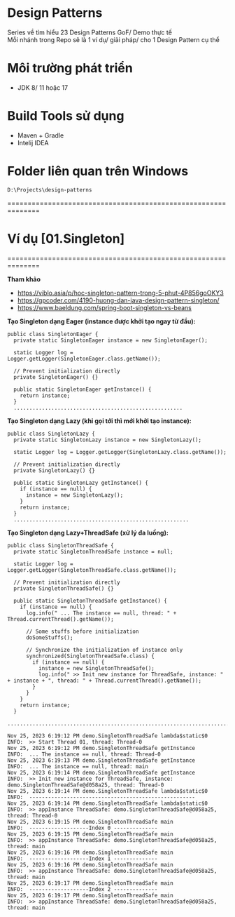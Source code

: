# Design Patterns
Series về tìm hiểu 23 Design Patterns GoF/ Demo thực tế<br/>
Mỗi nhánh trong Repo sẽ là 1 ví dụ/ giải pháp/ cho 1 Design Pattern cụ thể<br/>

# Môi trường phát triển
- JDK 8/ 11 hoặc 17

# Build Tools sử dụng
- Maven + Gradle
- Intelij IDEA

# Folder liên quan trên Windows
```
D:\Projects\design-patterns
```

==============================================================

# Ví dụ [01.Singleton]
==============================================================

**Tham khảo**
- https://viblo.asia/p/hoc-singleton-pattern-trong-5-phut-4P856goOKY3
- https://gpcoder.com/4190-huong-dan-java-design-pattern-singleton/
- https://www.baeldung.com/spring-boot-singleton-vs-beans

**Tạo Singleton dạng Eager (instance được khởi tạo ngay từ đầu):**<br/>
```shell
public class SingletonEager {
  private static SingletonEager instance = new SingletonEager();

  static Logger log = Logger.getLogger(SingletonEager.class.getName());

  // Prevent initialization directly
  private SingletonEager() {}

  public static SingletonEager getInstance() {
    return instance;
  }
  ......................................................
```


**Tạo Singleton dạng Lazy (khi gọi tới thì mới khởi tạo instance):**<br/>
```shell
public class SingletonLazy {
  private static SingletonLazy instance = new SingletonLazy();

  static Logger log = Logger.getLogger(SingletonLazy.class.getName());

  // Prevent initialization directly
  private SingletonLazy() {}

  public static SingletonLazy getInstance() {
    if (instance == null) {
      instance = new SingletonLazy();
    }
    return instance;
  }
  ........................................................
```

**Tạo Singleton dạng Lazy+ThreadSafe (xử lý đa luồng):**<br/>
```shell
public class SingletonThreadSafe {
  private static SingletonThreadSafe instance = null;

  static Logger log = Logger.getLogger(SingletonThreadSafe.class.getName());

  // Prevent initialization directly
  private SingletonThreadSafe() {}

  public static SingletonThreadSafe getInstance() {
    if (instance == null) {
      log.info(" ... The instance == null, thread: " + Thread.currentThread().getName());

      // Some stuffs before initialization
      doSomeStuffs();

      // Synchronize the initialization of instance only
      synchronized(SingletonThreadSafe.class) {
        if (instance == null) {
          instance = new SingletonThreadSafe();
          log.info(" >> Init new instance for ThreadSafe, instance: " + instance + ", thread: " + Thread.currentThread().getName());
        }
      }
    }
    return instance;
  }

...........................................................................................

Nov 25, 2023 6:19:12 PM demo.SingletonThreadSafe lambda$static$0
INFO:  >> Start Thread 01, thread: Thread-0
Nov 25, 2023 6:19:12 PM demo.SingletonThreadSafe getInstance
INFO:  ... The instance == null, thread: Thread-0
Nov 25, 2023 6:19:13 PM demo.SingletonThreadSafe getInstance
INFO:  ... The instance == null, thread: main
Nov 25, 2023 6:19:14 PM demo.SingletonThreadSafe getInstance
INFO:  >> Init new instance for ThreadSafe, instance: demo.SingletonThreadSafe@d058a25, thread: Thread-0
Nov 25, 2023 6:19:14 PM demo.SingletonThreadSafe lambda$static$0
INFO:  ----------------------------------------------------- 
Nov 25, 2023 6:19:14 PM demo.SingletonThreadSafe lambda$static$0
INFO:  >> appInstance ThreadSafe: demo.SingletonThreadSafe@d058a25, thread: Thread-0
Nov 25, 2023 6:19:15 PM demo.SingletonThreadSafe main
INFO:  -------------------Index 0 -------------- 
Nov 25, 2023 6:19:15 PM demo.SingletonThreadSafe main
INFO:  >> appInstance ThreadSafe: demo.SingletonThreadSafe@d058a25, thread: main
Nov 25, 2023 6:19:16 PM demo.SingletonThreadSafe main
INFO:  -------------------Index 1 -------------- 
Nov 25, 2023 6:19:16 PM demo.SingletonThreadSafe main
INFO:  >> appInstance ThreadSafe: demo.SingletonThreadSafe@d058a25, thread: main
Nov 25, 2023 6:19:17 PM demo.SingletonThreadSafe main
INFO:  -------------------Index 2 -------------- 
Nov 25, 2023 6:19:17 PM demo.SingletonThreadSafe main
INFO:  >> appInstance ThreadSafe: demo.SingletonThreadSafe@d058a25, thread: main

```